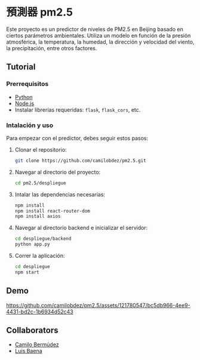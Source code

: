 # 預測器 pm2.5
Este proyecto es un predictor de niveles de PM2.5 en Beijing basado en ciertos parámetros ambientales. Utiliza un modelo en función de la presión atmosférica, la temperatura, la humedad, la dirección y velocidad del viento, la precipitación, entre otros factores.

## Tutorial

### Prerrequisitos
- [Python](https://www.python.org/downloads/)
- [Node.js](https://nodejs.org/en/download/)
- Instalar librerías requeridas: `flask`, `flask_cors`, etc.

### Intalación y uso

Para empezar con el predictor, debes seguir estos pasos:

1. Clonar el repositorio:
    ```bash
    git clone https://github.com/camilobdez/pm2.5.git
    ```
2. Navegar al directorio del proyecto:
    ```bash
    cd pm2.5/despliegue
    ```
3. Intalar las dependencias necesarias:
    ```bash
    npm install
    npm install react-router-dom
    npm install axios
    ```
4. Navegar al directorio backend e inicializar el servidor:
    ```bash
    cd despliegue/backend
    python app.py
    ```
5. Correr la aplicación:
    ```bash
    cd despliegue
    npm start
    ```

## Demo
https://github.com/camilobdez/pm2.5/assets/121780547/bc5db966-4ee9-4431-bd2c-1b6934d52c43

## Collaborators

- [Camilo Bermúdez](https://www.github.com/camilobdez)
- [Luis Baena](https://www.github.com/alejobaenam)
